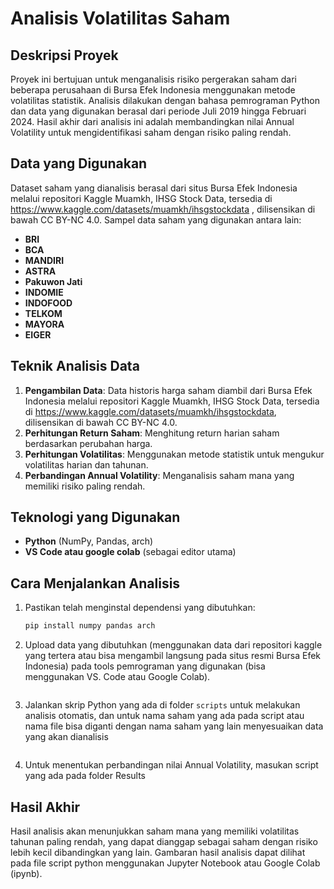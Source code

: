 # Analisis Volatilitas Saham

## Deskripsi Proyek
Proyek ini bertujuan untuk menganalisis risiko pergerakan saham dari beberapa perusahaan di Bursa Efek Indonesia menggunakan metode volatilitas statistik. Analisis dilakukan dengan bahasa pemrograman Python dan data yang digunakan berasal dari periode Juli 2019 hingga Februari 2024. Hasil akhir dari analisis ini adalah membandingkan nilai Annual Volatility untuk mengidentifikasi saham dengan risiko paling rendah.

## Data yang Digunakan
Dataset saham yang dianalisis berasal dari situs Bursa Efek Indonesia melalui repositori Kaggle Muamkh, IHSG Stock Data, tersedia di https://www.kaggle.com/datasets/muamkh/ihsgstockdata
, dilisensikan di bawah CC BY-NC 4.0. 
Sampel data saham yang digunakan antara lain:
- **BRI**
- **BCA**
- **MANDIRI**
- **ASTRA**
- **Pakuwon Jati**
- **INDOMIE**
- **INDOFOOD**
- **TELKOM**
- **MAYORA**
- **EIGER**

## Teknik Analisis Data
1. **Pengambilan Data**: Data historis harga saham diambil dari Bursa Efek Indonesia melalui repositori Kaggle Muamkh, IHSG Stock Data, tersedia di
                         https://www.kaggle.com/datasets/muamkh/ihsgstockdata, dilisensikan di bawah CC BY-NC 4.0.
2. **Perhitungan Return Saham**: Menghitung return harian saham berdasarkan perubahan harga.
3. **Perhitungan Volatilitas**: Menggunakan metode statistik untuk mengukur volatilitas harian dan tahunan.
4. **Perbandingan Annual Volatility**: Menganalisis saham mana yang memiliki risiko paling rendah.

## Teknologi yang Digunakan
- **Python** (NumPy, Pandas, arch)
- **VS Code atau google colab** (sebagai editor utama)

## Cara Menjalankan Analisis
1. Pastikan telah menginstal dependensi yang dibutuhkan:
   ```bash
   pip install numpy pandas arch
   ```
2. Upload data yang dibutuhkan (menggunakan data dari repositori kaggle yang tertera atau bisa mengambil langsung pada situs resmi Bursa Efek Indonesia) pada tools pemrograman yang digunakan (bisa menggunakan VS. Code atau Google Colab).
   ```
3. Jalankan skrip Python yang ada di folder `scripts` untuk melakukan analisis otomatis, dan untuk nama saham yang ada pada script atau nama file bisa diganti dengan nama saham yang lain menyesuaikan data yang akan dianalisis
   ```
4. Untuk menentukan perbandingan nilai Annual Volatility, masukan script yang ada pada folder Results 

## Hasil Akhir
Hasil analisis akan menunjukkan saham mana yang memiliki volatilitas tahunan paling rendah, yang dapat dianggap sebagai saham dengan risiko lebih kecil dibandingkan yang lain. Gambaran hasil analisis dapat dilihat pada file script python menggunakan Jupyter Notebook atau Google Colab (ipynb).
